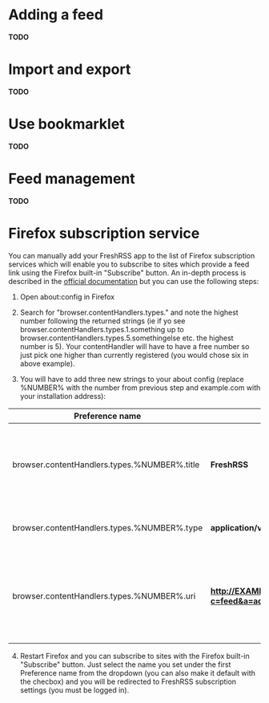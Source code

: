 # Adding a feed

**TODO**

# Import and export

**TODO**

# Use bookmarklet

**TODO**

# Feed management

**TODO**

# Firefox subscription service

You can manually add your FreshRSS app to the list of Firefox subscription services which will enable you to subscribe to sites which provide a feed link using the Firefox built-in "Subscribe" button. An in-depth process is described in the [official documentation](https://developer.mozilla.org/en-US/Firefox/Releases/2/Adding_feed_readers_to_Firefox) but you can use the following steps:

  1. Open about:config in Firefox

  2. Search for "browser.contentHandlers.types." and note the highest number following the returned strings (ie if yo see browser.contentHandlers.types.1.something up to browser.contentHandlers.types.5.somethingelse etc. the highest number is 5). Your contentHandler will have to have a free number so just pick one higher than currently registered (you would chose six in above example).

  3. You will have to add three new strings to your about config (replace %NUMBER% with the number from previous step and example.com with your installation address):

  | Preference name                              | Value                                                      | Note                                                      |
  | -------------------------------------------- | ---------------------------------------------------------- | --------------------------------------------------------- |
  | browser.contentHandlers.types.%NUMBER%.title | **FreshRSS**                                               | Use any name you would like (ie. "My feeds")              |
  | browser.contentHandlers.types.%NUMBER%.type  | **application/vnd.mozilla.maybe.feed**                     | Do not change this value!                                 |
  | browser.contentHandlers.types.%NUMBER%.uri   | **http://EXAMPLE.COM/FreshRss/i?c=feed&a=add&url_rss=%s+** | Replace base url with yours and switch to https (if used) |

  4. Restart Firefox and you can subscribe to sites with the Firefox built-in "Subscribe" button. Just select the name you set under the first Preference name from the dropdown (you can also make it default with the checbox) and you will be redirected to FreshRSS subscription settings (you must be logged in).